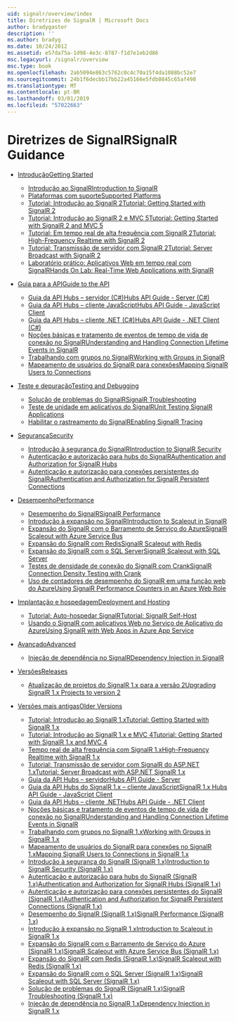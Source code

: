 ```yaml
---
uid: signalr/overview/index
title: Diretrizes de SignalR | Microsoft Docs
author: bradygaster
description: ''
ms.author: bradyg
ms.date: 10/24/2012
ms.assetid: e57da75a-1d98-4e3c-8787-f1d7e1eb2d86
msc.legacyurl: /signalr/overview
msc.type: book
ms.openlocfilehash: 2ab5094e863c5762c0c4c70a15f4da1088bc52e7
ms.sourcegitcommit: 24b1f6decbb17bb22a45166e5fdb0845c65af498
ms.translationtype: MT
ms.contentlocale: pt-BR
ms.lasthandoff: 03/01/2019
ms.locfileid: "57022663"
---
```

<a name="signalr-guidance"></a><span data-ttu-id="8a196-102">Diretrizes de SignalR</span><span class="sxs-lookup"><span data-stu-id="8a196-102">SignalR Guidance</span></span>
====================
- [<span data-ttu-id="8a196-103">Introdução</span><span class="sxs-lookup"><span data-stu-id="8a196-103">Getting Started</span></span>](getting-started/index.md)

    - [<span data-ttu-id="8a196-104">Introdução ao SignalR</span><span class="sxs-lookup"><span data-stu-id="8a196-104">Introduction to SignalR</span></span>](getting-started/introduction-to-signalr.md)
    - [<span data-ttu-id="8a196-105">Plataformas com suporte</span><span class="sxs-lookup"><span data-stu-id="8a196-105">Supported Platforms</span></span>](getting-started/supported-platforms.md)
    - [<span data-ttu-id="8a196-106">Tutorial: Introdução ao SignalR 2</span><span class="sxs-lookup"><span data-stu-id="8a196-106">Tutorial: Getting Started with SignalR 2</span></span>](getting-started/tutorial-getting-started-with-signalr.md)
    - [<span data-ttu-id="8a196-107">Tutorial: Introdução ao SignalR 2 e MVC 5</span><span class="sxs-lookup"><span data-stu-id="8a196-107">Tutorial: Getting Started with SignalR 2 and MVC 5</span></span>](getting-started/tutorial-getting-started-with-signalr-and-mvc.md)
    - [<span data-ttu-id="8a196-108">Tutorial: Em tempo real de alta frequência com SignalR 2</span><span class="sxs-lookup"><span data-stu-id="8a196-108">Tutorial: High-Frequency Realtime with SignalR 2</span></span>](getting-started/tutorial-high-frequency-realtime-with-signalr.md)
    - [<span data-ttu-id="8a196-109">Tutorial: Transmissão de servidor com SignalR 2</span><span class="sxs-lookup"><span data-stu-id="8a196-109">Tutorial: Server Broadcast with SignalR 2</span></span>](getting-started/tutorial-server-broadcast-with-signalr.md)
    - [<span data-ttu-id="8a196-110">Laboratório prático: Aplicativos Web em tempo real com SignalR</span><span class="sxs-lookup"><span data-stu-id="8a196-110">Hands On Lab: Real-Time Web Applications with SignalR</span></span>](getting-started/real-time-web-applications-with-signalr.md)
- [<span data-ttu-id="8a196-111">Guia para a API</span><span class="sxs-lookup"><span data-stu-id="8a196-111">Guide to the API</span></span>](guide-to-the-api/index.md)

    - [<span data-ttu-id="8a196-112">Guia da API Hubs – servidor (C#)</span><span class="sxs-lookup"><span data-stu-id="8a196-112">Hubs API Guide - Server (C#)</span></span>](guide-to-the-api/hubs-api-guide-server.md)
    - [<span data-ttu-id="8a196-113">Guia da API Hubs – cliente JavaScript</span><span class="sxs-lookup"><span data-stu-id="8a196-113">Hubs API Guide - JavaScript Client</span></span>](guide-to-the-api/hubs-api-guide-javascript-client.md)
    - [<span data-ttu-id="8a196-114">Guia da API Hubs – cliente .NET (C#)</span><span class="sxs-lookup"><span data-stu-id="8a196-114">Hubs API Guide - .NET Client (C#)</span></span>](guide-to-the-api/hubs-api-guide-net-client.md)
    - [<span data-ttu-id="8a196-115">Noções básicas e tratamento de eventos de tempo de vida de conexão no SignalR</span><span class="sxs-lookup"><span data-stu-id="8a196-115">Understanding and Handling Connection Lifetime Events in SignalR</span></span>](guide-to-the-api/handling-connection-lifetime-events.md)
    - [<span data-ttu-id="8a196-116">Trabalhando com grupos no SignalR</span><span class="sxs-lookup"><span data-stu-id="8a196-116">Working with Groups in SignalR</span></span>](guide-to-the-api/working-with-groups.md)
    - [<span data-ttu-id="8a196-117">Mapeamento de usuários do SignalR para conexões</span><span class="sxs-lookup"><span data-stu-id="8a196-117">Mapping SignalR Users to Connections</span></span>](guide-to-the-api/mapping-users-to-connections.md)
- [<span data-ttu-id="8a196-118">Teste e depuração</span><span class="sxs-lookup"><span data-stu-id="8a196-118">Testing and Debugging</span></span>](testing-and-debugging/index.md)

    - [<span data-ttu-id="8a196-119">Solução de problemas do SignalR</span><span class="sxs-lookup"><span data-stu-id="8a196-119">SignalR Troubleshooting</span></span>](testing-and-debugging/troubleshooting.md)
    - [<span data-ttu-id="8a196-120">Teste de unidade em aplicativos do SignalR</span><span class="sxs-lookup"><span data-stu-id="8a196-120">Unit Testing SignalR Applications</span></span>](testing-and-debugging/unit-testing-signalr-applications.md)
    - [<span data-ttu-id="8a196-121">Habilitar o rastreamento do SignalR</span><span class="sxs-lookup"><span data-stu-id="8a196-121">Enabling SignalR Tracing</span></span>](testing-and-debugging/enabling-signalr-tracing.md)
- [<span data-ttu-id="8a196-122">Segurança</span><span class="sxs-lookup"><span data-stu-id="8a196-122">Security</span></span>](security/index.md)

    - [<span data-ttu-id="8a196-123">Introdução à segurança do SignalR</span><span class="sxs-lookup"><span data-stu-id="8a196-123">Introduction to SignalR Security</span></span>](security/introduction-to-security.md)
    - [<span data-ttu-id="8a196-124">Autenticação e autorização para hubs do SignalR</span><span class="sxs-lookup"><span data-stu-id="8a196-124">Authentication and Authorization for SignalR Hubs</span></span>](security/hub-authorization.md)
    - [<span data-ttu-id="8a196-125">Autenticação e autorização para conexões persistentes do SignalR</span><span class="sxs-lookup"><span data-stu-id="8a196-125">Authentication and Authorization for SignalR Persistent Connections</span></span>](security/persistent-connection-authorization.md)
- [<span data-ttu-id="8a196-126">Desempenho</span><span class="sxs-lookup"><span data-stu-id="8a196-126">Performance</span></span>](performance/index.md)

    - [<span data-ttu-id="8a196-127">Desempenho do SignalR</span><span class="sxs-lookup"><span data-stu-id="8a196-127">SignalR Performance</span></span>](performance/signalr-performance.md)
    - [<span data-ttu-id="8a196-128">Introdução à expansão no SignalR</span><span class="sxs-lookup"><span data-stu-id="8a196-128">Introduction to Scaleout in SignalR</span></span>](performance/scaleout-in-signalr.md)
    - [<span data-ttu-id="8a196-129">Expansão do SignalR com o Barramento de Serviço do Azure</span><span class="sxs-lookup"><span data-stu-id="8a196-129">SignalR Scaleout with Azure Service Bus</span></span>](performance/scaleout-with-windows-azure-service-bus.md)
    - [<span data-ttu-id="8a196-130">Expansão do SignalR com Redis</span><span class="sxs-lookup"><span data-stu-id="8a196-130">SignalR Scaleout with Redis</span></span>](performance/scaleout-with-redis.md)
    - [<span data-ttu-id="8a196-131">Expansão do SignalR com o SQL Server</span><span class="sxs-lookup"><span data-stu-id="8a196-131">SignalR Scaleout with SQL Server</span></span>](performance/scaleout-with-sql-server.md)
    - [<span data-ttu-id="8a196-132">Testes de densidade de conexão do SignalR com Crank</span><span class="sxs-lookup"><span data-stu-id="8a196-132">SignalR Connection Density Testing with Crank</span></span>](performance/signalr-connection-density-testing-with-crank.md)
    - [<span data-ttu-id="8a196-133">Uso de contadores de desempenho do SignalR em uma função web do Azure</span><span class="sxs-lookup"><span data-stu-id="8a196-133">Using SignalR Performance Counters in an Azure Web Role</span></span>](performance/using-signalr-performance-counters-in-an-azure-web-role.md)
- [<span data-ttu-id="8a196-134">Implantação e hospedagem</span><span class="sxs-lookup"><span data-stu-id="8a196-134">Deployment and Hosting</span></span>](deployment/index.md)

    - [<span data-ttu-id="8a196-135">Tutorial: Auto-hospedar SignalR</span><span class="sxs-lookup"><span data-stu-id="8a196-135">Tutorial: SignalR Self-Host</span></span>](deployment/tutorial-signalr-self-host.md)
    - [<span data-ttu-id="8a196-136">Usando o SignalR com aplicativos Web no Serviço de Aplicativo do Azure</span><span class="sxs-lookup"><span data-stu-id="8a196-136">Using SignalR with Web Apps in Azure App Service</span></span>](deployment/using-signalr-with-azure-web-sites.md)
- [<span data-ttu-id="8a196-137">Avançado</span><span class="sxs-lookup"><span data-stu-id="8a196-137">Advanced</span></span>](advanced/index.md)

    - [<span data-ttu-id="8a196-138">Injeção de dependência no SignalR</span><span class="sxs-lookup"><span data-stu-id="8a196-138">Dependency Injection in SignalR</span></span>](advanced/dependency-injection.md)
- [<span data-ttu-id="8a196-139">Versões</span><span class="sxs-lookup"><span data-stu-id="8a196-139">Releases</span></span>](releases/index.md)

    - [<span data-ttu-id="8a196-140">Atualização de projetos do SignalR 1.x para a versão 2</span><span class="sxs-lookup"><span data-stu-id="8a196-140">Upgrading SignalR 1.x Projects to version 2</span></span>](releases/upgrading-signalr-1x-projects-to-20.md)
- [<span data-ttu-id="8a196-141">Versões mais antigas</span><span class="sxs-lookup"><span data-stu-id="8a196-141">Older Versions</span></span>](older-versions/index.md)

    - [<span data-ttu-id="8a196-142">Tutorial: Introdução ao SignalR 1.x</span><span class="sxs-lookup"><span data-stu-id="8a196-142">Tutorial: Getting Started with SignalR 1.x</span></span>](older-versions/tutorial-getting-started-with-signalr.md)
    - [<span data-ttu-id="8a196-143">Tutorial: Introdução ao SignalR 1.x e MVC 4</span><span class="sxs-lookup"><span data-stu-id="8a196-143">Tutorial: Getting Started with SignalR 1.x and MVC 4</span></span>](older-versions/tutorial-getting-started-with-signalr-and-mvc-4.md)
    - [<span data-ttu-id="8a196-144">Tempo real de alta frequência com SignalR 1.x</span><span class="sxs-lookup"><span data-stu-id="8a196-144">High-Frequency Realtime with SignalR 1.x</span></span>](older-versions/tutorial-high-frequency-realtime-with-signalr.md)
    - [<span data-ttu-id="8a196-145">Tutorial: Transmissão de servidor com SignalR do ASP.NET 1.x</span><span class="sxs-lookup"><span data-stu-id="8a196-145">Tutorial: Server Broadcast with ASP.NET SignalR 1.x</span></span>](older-versions/tutorial-server-broadcast-with-aspnet-signalr.md)
    - [<span data-ttu-id="8a196-146">Guia da API Hubs – servidor</span><span class="sxs-lookup"><span data-stu-id="8a196-146">Hubs API Guide - Server</span></span>](older-versions/signalr-1x-hubs-api-guide-server.md)
    - [<span data-ttu-id="8a196-147">Guia da API Hubs do SignalR 1.x – cliente JavaScript</span><span class="sxs-lookup"><span data-stu-id="8a196-147">SignalR 1.x Hubs API Guide - JavaScript Client</span></span>](older-versions/signalr-1x-hubs-api-guide-javascript-client.md)
    - [<span data-ttu-id="8a196-148">Guia da API Hubs – cliente .NET</span><span class="sxs-lookup"><span data-stu-id="8a196-148">Hubs API Guide - .NET Client</span></span>](older-versions/signalr-1x-hubs-api-guide-net-client.md)
    - [<span data-ttu-id="8a196-149">Noções básicas e tratamento de eventos de tempo de vida de conexão no SignalR</span><span class="sxs-lookup"><span data-stu-id="8a196-149">Understanding and Handling Connection Lifetime Events in SignalR</span></span>](older-versions/handling-connection-lifetime-events.md)
    - [<span data-ttu-id="8a196-150">Trabalhando com grupos no SignalR 1.x</span><span class="sxs-lookup"><span data-stu-id="8a196-150">Working with Groups in SignalR 1.x</span></span>](older-versions/working-with-groups.md)
    - [<span data-ttu-id="8a196-151">Mapeamento de usuários do SignalR para conexões no SignalR 1.x</span><span class="sxs-lookup"><span data-stu-id="8a196-151">Mapping SignalR Users to Connections in SignalR 1.x</span></span>](older-versions/mapping-users-to-connections.md)
    - [<span data-ttu-id="8a196-152">Introdução à segurança do SignalR (SignalR 1.x)</span><span class="sxs-lookup"><span data-stu-id="8a196-152">Introduction to SignalR Security (SignalR 1.x)</span></span>](older-versions/introduction-to-security.md)
    - [<span data-ttu-id="8a196-153">Autenticação e autorização para hubs do SignalR (SignalR 1.x)</span><span class="sxs-lookup"><span data-stu-id="8a196-153">Authentication and Authorization for SignalR Hubs (SignalR 1.x)</span></span>](older-versions/hub-authorization.md)
    - [<span data-ttu-id="8a196-154">Autenticação e autorização para conexões persistentes do SignalR (SignalR 1.x)</span><span class="sxs-lookup"><span data-stu-id="8a196-154">Authentication and Authorization for SignalR Persistent Connections (SignalR 1.x)</span></span>](older-versions/persistent-connection-authorization.md)
    - [<span data-ttu-id="8a196-155">Desempenho do SignalR (SignalR 1.x)</span><span class="sxs-lookup"><span data-stu-id="8a196-155">SignalR Performance (SignalR 1.x)</span></span>](older-versions/signalr-performance.md)
    - [<span data-ttu-id="8a196-156">Introdução à expansão no SignalR 1.x</span><span class="sxs-lookup"><span data-stu-id="8a196-156">Introduction to Scaleout in SignalR 1.x</span></span>](older-versions/scaleout-in-signalr.md)
    - [<span data-ttu-id="8a196-157">Expansão do SignalR com o Barramento de Serviço do Azure (SignalR 1.x)</span><span class="sxs-lookup"><span data-stu-id="8a196-157">SignalR Scaleout with Azure Service Bus (SignalR 1.x)</span></span>](older-versions/scaleout-with-windows-azure-service-bus.md)
    - [<span data-ttu-id="8a196-158">Expansão do SignalR com Redis (SignalR 1.x)</span><span class="sxs-lookup"><span data-stu-id="8a196-158">SignalR Scaleout with Redis (SignalR 1.x)</span></span>](older-versions/scaleout-with-redis.md)
    - [<span data-ttu-id="8a196-159">Expansão do SignalR com o SQL Server (SignalR 1.x)</span><span class="sxs-lookup"><span data-stu-id="8a196-159">SignalR Scaleout with SQL Server (SignalR 1.x)</span></span>](older-versions/scaleout-with-sql-server.md)
    - [<span data-ttu-id="8a196-160">Solução de problemas do SignalR (SignalR 1.x)</span><span class="sxs-lookup"><span data-stu-id="8a196-160">SignalR Troubleshooting (SignalR 1.x)</span></span>](older-versions/troubleshooting.md)
    - [<span data-ttu-id="8a196-161">Injeção de dependência no SignalR 1.x</span><span class="sxs-lookup"><span data-stu-id="8a196-161">Dependency Injection in SignalR 1.x</span></span>](older-versions/dependency-injection.md)
